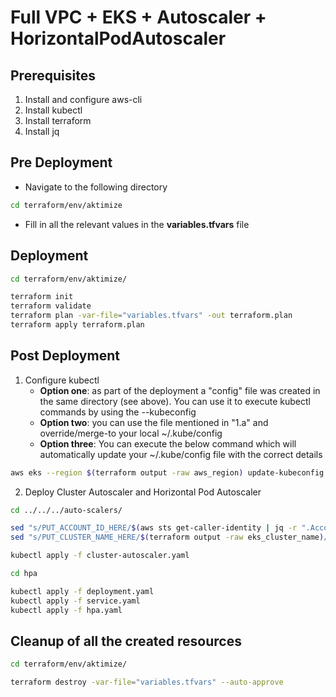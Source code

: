 # Full VPC + EKS + Autoscaler + HorizontalPodAutoscaler

## Prerequisites
1. Install and configure aws-cli
2. Install kubectl
3. Install terraform
4. Install jq

## Pre Deployment
- Navigate to the following directory
```bash
cd terraform/env/aktimize
```

- Fill in all the relevant values in the **variables.tfvars** file

## Deployment
```bash
cd terraform/env/aktimize/

terraform init
terraform validate
terraform plan -var-file="variables.tfvars" -out terraform.plan
terraform apply terraform.plan
```

## Post Deployment
1. Configure kubectl
    - **Option one**: as part of the deployment a "config" file was created in the same directory (see above). You can use it to execute kubectl commands by using the --kubeconfig <path-to-file>
    - **Option two**: you can use the file mentioned in "1.a" and override/merge-to your local ~/.kube/config
    - **Option three**: You can execute the below command which will automatically update your ~/.kube/config file with the correct details
```bash
aws eks --region $(terraform output -raw aws_region) update-kubeconfig --name $(terraform output -raw eks_cluster_name)
```
2. Deploy Cluster Autoscaler and Horizontal Pod Autoscaler
```bash
cd ../../../auto-scalers/

sed "s/PUT_ACCOUNT_ID_HERE/$(aws sts get-caller-identity | jq -r ".Account")/g" cluster-autoscaler.yaml
sed "s/PUT_CLUSTER_NAME_HERE/$(terraform output -raw eks_cluster_name)/g" cluster-autoscaler.yaml

kubectl apply -f cluster-autoscaler.yaml

cd hpa

kubectl apply -f deployment.yaml
kubectl apply -f service.yaml
kubectl apply -f hpa.yaml
```

## Cleanup of all the created resources
```bash
cd terraform/env/aktimize/

terraform destroy -var-file="variables.tfvars" --auto-approve
```
